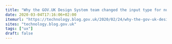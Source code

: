 ```yaml
---
title: "Why the GOV.UK Design System team changed the input type for numbers"
date: 2020-03-04T17:16:06+02:00
itemurl: "https://technology.blog.gov.uk/2020/02/24/why-the-gov-uk-design-system-team-changed-the-input-type-for-numbers/"
sites: "technology.blog.gov.uk"
tags: ["ux"]
draft: false
---
```


